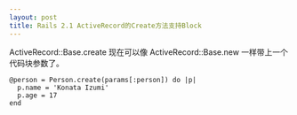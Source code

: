 ```yaml
--- 
layout: post
title: Rails 2.1 ActiveRecord的Create方法支持Block
---
```

ActiveRecord::Base.create 现在可以像 ActiveRecord::Base.new 一样带上一个代码块参数了。

    @person = Person.create(params[:person]) do |p|
      p.name = 'Konata Izumi'
      p.age = 17
    end
